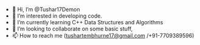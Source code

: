 - 👋 Hi, I’m @Tushar17Demon
- 👀 I’m interested in developing code.
- 🌱 I’m currently learning C++ Data Structures and Algorithms
- 💞️ I’m looking to collaborate on some basic stuff,
- 📫 How to reach me (tushartembhurne17@gmail.com /+91-7709389596)
<!---
Tushar17Demon/Tushar17Demon is a ✨ special ✨ repository because its `README.md` (this file) appears on your GitHub profile.
You can click the Preview link to take a look at your changes.
--->
